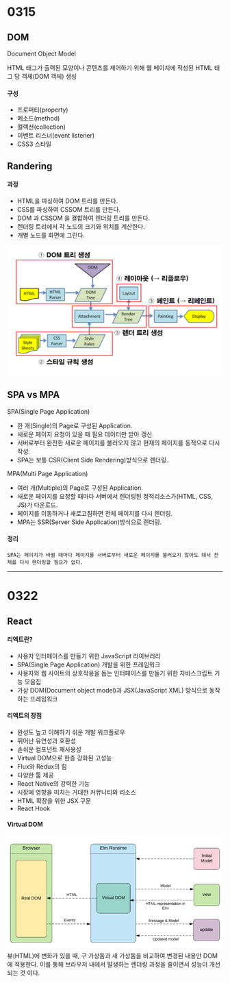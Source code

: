 # 0315
## DOM
  Document Object Model

  HTML 태그가 출력된 모양이나 콘텐츠를 제어하기 위해 웹 페이지에 작성된 HTML 태그 당 객체(DOM 객체) 생성
  
#### 구성
  - 프로퍼티(property)
  - 메소드(method)
  - 컬렉션(collection)
  - 이벤트 리스너(event listener)
  - CSS3 스타일

## Randering
#### 과정
  - HTML을 파싱하여 DOM 트리를 만든다. 
  - CSS를 파싱하여 CSSOM 트리를 만든다.
  - DOM 과 CSSOM 을 결합하여 렌더링 트리를 만든다.
  - 렌더링 트리에서 각 노드의 크기와 위치를 계산한다.
  - 개별 노드를 화면에 그린다.

![alt text](0315/images/Landering.png)

## SPA vs MPA
 SPA(Single Page Application)
 - 한 개(Single)의 Page로 구성된 Application.
 - 새로운 페이지 요청이 있을 때 필요 데이터만 받아 갱신.
 - 서버로부터 완전한 새로운 페이지를 불러오지 않고 현재의 페이지를 동적으로 다시 작성.
 - SPA는 보통 CSR(Client Side Rendering)방식으로 렌더링.

  MPA(Multi Page Application)
  - 여러 개(Multiple)의 Page로 구성된 Application.
  - 새로운 페이지를 요청할 때마다 서버에서 렌더링된 정적리소스가(HTML, CSS, JS)가 다운로드.
  - 페이지를 이동하거나 새로고침하면 전체 페이지를 다시 렌더링.
  - MPA는 SSR(Server Side Application)방식으로 렌더링.

#### 정리
    SPA는 페이지가 바뀔 때마다 페이지를 서버로부터 새로운 페이지를 불러오지 않아도 돼서 전체를 다시 렌더링할 필요가 없다.

***
# 0322
## React
#### 리엑트란?
  - 사용자 인터페이스를 만들기 위한 JavaScript 라이브러리
  - SPA(Single Page Application) 개발을 위한 프레임워크
  - 사용자와 웹 사이트의 상호작용을 돕는 인터페이스를 만들기 위한 자바스크립트 기능 모음집
  - 가상 DOM(Document object model)과 JSX(JavaScript XML) 방식으로 동작하는 프레임워크
#### 리엑트의 장점
  - 완성도 높고 이해하기 쉬운 개발 워크플로우
  - 뛰어난 유연성과 호환성
  - 손쉬운 컴포넌트 재사용성
  - Virtual DOM으로 한층 강화된 고성능
  - Flux와 Redux의 힘
  - 다양한 툴 제공
  - React Native의 강력한 기능
  - 시장에 영향을 미치는 거대한 커뮤니티와 리소스
  - HTML 확장을 위한 JSX 구문
  - React Hook 
#### Virtual DOM
  ![alt text](<Virtual DOM.png>)
  뷰(HTML)에 변화가 있을 때, 구 가상돔과 새 가상돔을 비교하여 변경된 내용만 DOM에 적용한다. 이를 통해 브라우저 내에서 발생하는 렌더링 과정을 줄이면서 성능이 개선되는 것 이다.

